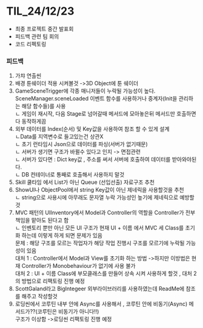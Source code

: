 # TIL_24/12/23

- 최종 프로젝트 중간 발표회
- 피드백 관련 팀 회의
- 코드 리펙토링

### 피드백
1. 가챠 연출씬 
2. 배경 툰쉐이더 적용 시켜볼것 ->3D Object에 툰 쉐이더
3. GameSceneTrigger에 각종 매니저들이 누락될 가능성이 높다.<br>
SceneManager.sceneLoaded 이벤트 함수를 사용하거나 중계자(Init을 관리하는 해당 함수들)를 사용<br>
ㄴ 게임이 재시작, 다음 Stage로 넘어갈때 메서드에 모아놓은뒤 메서드만 호출하면 다 동작하게끔<br>
4. 외부 데이터를 Index(순서) 및 Key값을 사용하여 참조 할 수 있게 설계<br>
ㄴData를 지역변수로 들고있는건 상관X<br>
ㄴ 초기 런타임시 Json으로 데이터를 파싱(서버가 없기때문)<br>
ㄴ 서버가 생기면 구조가 바뀔수 있다고 인지 -> 면접관련<br>
ㄴ 서버가 있다면 : Dict key값 , 주소를 써서 서버에 호출하여 데이터를 받아와야된다.<br>
ㄴ DB 컨테이너로 통째로 호출해서 사용하지 말것<br>
5. Skill 쿨타임 에서 List가 아닌 Queue (선입선출) 자료구조 추천
6. ShowUI나 ObjectPool에서 string Key값이 아닌 제네릭을 사용할것을 추천<br>
ㄴ string으로 사용시에 아무래도 문자열 누락 가능성인 높기에 제네릭으로 예방할것
7. MVC 패턴의 UIInventory에서 Model과 Controller의 역할을 Controller가 전부 책임을 맡아도 된다고 함<br>
ㄴ 인벤토리 뿐만 아닌 모든 UI 구조가 현재 UI + 이름 에서 MVC 세 Class를 초기화 하는데 이렇게 하게 되면 문제가 있음<br>
문제 : 해당 구조를 모르는 작업자가 해당 작업 진행시 구조를 모르기에 누락될 가능성이 있음<br>
대처 1 : Controller에서 Model과 View를 초기화 하는 방법 ->하지만 이방법은 현재 Controller가 Monobehaviour가 없기에 사용 불가<br>
대처 2 : UI + 이름 Class에 부모클래스를 만들어 상속 시켜 사용하게 할것 ,
대처 2의 방법으로 리팩토링 진행 예정
8. ScottGaland라고 BigIntegeer 외부라이브러리를 사용하였는데 ReadMe에 참조를 해주고 작성할것
8. 로딩씬에서 코루틴 내부 안에 Async를 사용해서 , 코루틴 안에 비동기(Async) 메서드가??(코루틴은 비동기가 아니다!!)<br>
 구조가 이상함 ->로딩씬 리팩토링 진행 예정
